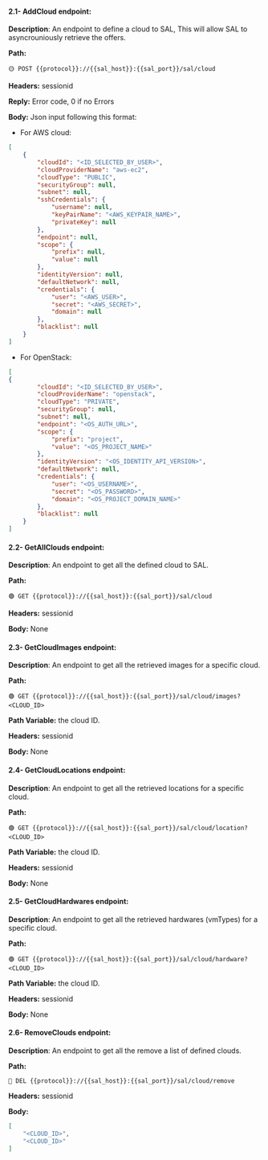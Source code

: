 #### 2.1- AddCloud endpoint:

**Description**: An endpoint to define a cloud to SAL, This will allow SAL to asyncrouniously retrieve the offers.

**Path:**

```url
🟡 POST {{protocol}}://{{sal_host}}:{{sal_port}}/sal/cloud
```

**Headers:** sessionid

**Reply:** Error code, 0 if no Errors

**Body:** Json input following this format:

*   For AWS cloud:

```json
[
    {
        "cloudId": "<ID_SELECTED_BY_USER>",
        "cloudProviderName": "aws-ec2",
        "cloudType": "PUBLIC",
        "securityGroup": null,
        "subnet": null,
        "sshCredentials": {
            "username": null,
            "keyPairName": "<AWS_KEYPAIR_NAME>",
            "privateKey": null
        },
        "endpoint": null,
        "scope": {
            "prefix": null,
            "value": null
        },
        "identityVersion": null,
        "defaultNetwork": null,
        "credentials": {
            "user": "<AWS_USER>",
            "secret": "<AWS_SECRET>",
            "domain": null
        },
        "blacklist": null
    }
]
```

*   For OpenStack:

```json
[
{
        "cloudId": "<ID_SELECTED_BY_USER>",
        "cloudProviderName": "openstack",
        "cloudType": "PRIVATE",
        "securityGroup": null,
        "subnet": null,
        "endpoint": "<OS_AUTH_URL>",
        "scope": {
            "prefix": "project",
            "value": "<OS_PROJECT_NAME>"
        },
        "identityVersion": "<OS_IDENTITY_API_VERSION>",
        "defaultNetwork": null,
        "credentials": {
            "user": "<OS_USERNAME>",
            "secret": "<OS_PASSWORD>",
            "domain": "<OS_PROJECT_DOMAIN_NAME>"
        },
        "blacklist": null
    }
]
```

#### 2.2- GetAllClouds endpoint:

**Description**: An endpoint to get all the defined cloud to SAL.

**Path:**

```url
🟢 GET {{protocol}}://{{sal_host}}:{{sal_port}}/sal/cloud
```

**Headers:** sessionid

**Body:** None

#### 2.3- GetCloudImages endpoint:

**Description**: An endpoint to get all the retrieved images for a specific cloud.

**Path:**

```url
🟢 GET {{protocol}}://{{sal_host}}:{{sal_port}}/sal/cloud/images?<CLOUD_ID>
```

**Path Variable:** the cloud ID.

**Headers:** sessionid

**Body:** None

#### 2.4- GetCloudLocations endpoint:

**Description**: An endpoint to get all the retrieved locations for a specific cloud.

**Path:**

```url
🟢 GET {{protocol}}://{{sal_host}}:{{sal_port}}/sal/cloud/location?<CLOUD_ID>
```

**Path Variable:** the cloud ID.

**Headers:** sessionid

**Body:** None

#### 2.5- GetCloudHardwares endpoint:

**Description**: An endpoint to get all the retrieved hardwares (vmTypes) for a specific cloud.

**Path:**

```url
🟢 GET {{protocol}}://{{sal_host}}:{{sal_port}}/sal/cloud/hardware?<CLOUD_ID>
```

**Path Variable:** the cloud ID.

**Headers:** sessionid

**Body:** None

#### 2.6- RemoveClouds endpoint:

**Description**: An endpoint to get all the remove a list of defined clouds.

**Path:**

```url
🔴 DEL {{protocol}}://{{sal_host}}:{{sal_port}}/sal/cloud/remove
```

**Headers:** sessionid

**Body:**

```json
[
    "<CLOUD_ID>",
    "<CLOUD_ID>"
]
```
